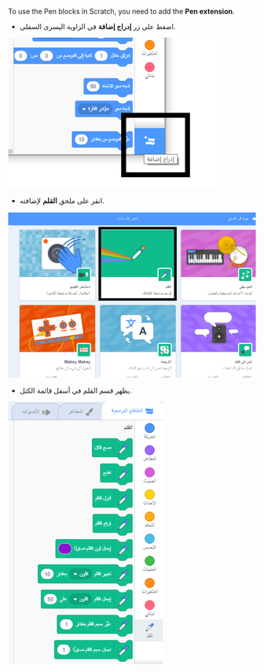 To use the Pen blocks in Scratch, you need to add the **Pen extension**.

+ اضغط على زر **إدراج إضافة** في الزاوية اليسرى السفلى.

![إضافة زر الملحق المحدد](images/add-extension-annotated.png)

+ انقر على ملحق **القلم** لإضافته.

![ملحق القلم المحدد](images/click-pen-annotated.png)

+ يظهر قسم القلم في أسفل قائمة الكتل.

![كتل ملحق القلم](images/pen-extension-blocks.png)